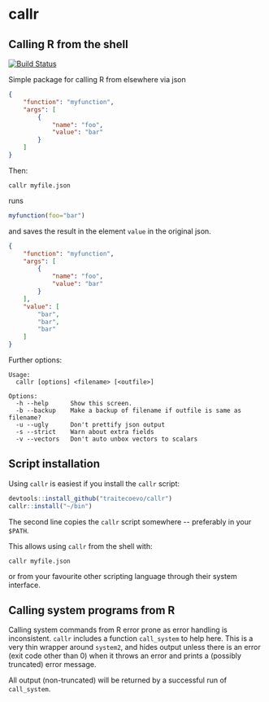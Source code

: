 # callr

## Calling R from the shell



[![Build Status](https://travis-ci.org/traitecoevo/callr.png?branch=master)](https://travis-ci.org/traitecoevo/callr)

Simple package for calling R from elsewhere via json

```json
{
    "function": "myfunction",
    "args": [
        {
            "name": "foo",
            "value": "bar"
        }
    ]
}

```

Then:



```
callr myfile.json
```

runs

```r
myfunction(foo="bar")
```

and saves the result in the element `value` in the original json.

```json
{
    "function": "myfunction",
    "args": [
        {
            "name": "foo",
            "value": "bar"
        }
    ],
    "value": [
        "bar",
        "bar",
        "bar"
    ]
}
```

Further options:

```
Usage:
  callr [options] <filename> [<outfile>]

Options:
  -h --help      Show this screen.
  -b --backup    Make a backup of filename if outfile is same as filename?
  -u --ugly      Don't prettify json output
  -s --strict    Warn about extra fields
  -v --vectors   Don't auto unbox vectors to scalars
```

## Script installation

Using `callr` is easiest if you install the `callr` script:

```r
devtools::install_github("traitecoevo/callr")
callr::install("~/bin")
```
The second line copies the `callr` script somewhere -- preferably in your `$PATH`.

This allows using `callr` from the shell with:

```
callr myfile.json
```

or from your favourite other scripting language through their system interface.

## Calling system programs from R

Calling system commands from R error prone as error handling is
inconsistent.  `callr` includes a function `call_system` to help
here.  This is a very thin wrapper around `system2`, and hides output
unless there is an error (exit code other than 0) when it throws an
error and prints a (possibly truncated) error message.

All output (non-truncated) will be returned by a successful run of `call_system`.
